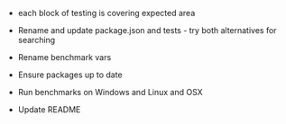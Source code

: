 * each block of testing is covering expected area

* Rename and update package.json and tests - try both alternatives for searching
* Rename benchmark vars

* Ensure packages up to date

* Run benchmarks on Windows and Linux and OSX

* Update README
